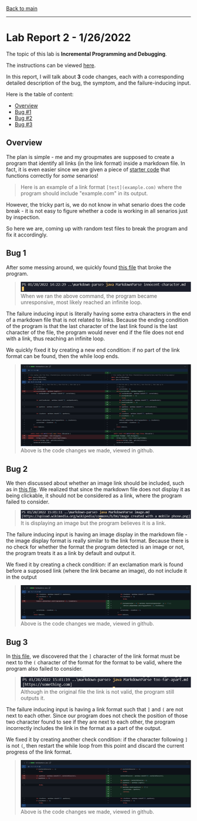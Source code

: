 [Back to main](https://dowhep.github.io/cse15l-lab-reports/)

---

# Lab Report 2 - 1/26/2022
The topic of this lab is **Incremental Programming and Debugging**.

The instructions can be viewed [here](https://ucsd-cse15l-w22.github.io/week/week3/).

In this report, I will talk about **3** code changes, each with a corresponding detailed description of the bug, the symptom, and the failure-inducing input.

Here is the table of content:

* [Overview](#Overview)
* [Bug #1](#bug1)
* [Bug #2](#bug2)
* [Bug #3](#bug3)

## <a name="Overview"> Overview </a>

The plan is simple - me and my groupmates are supposed to create a program that identify all links (in the link format) inside a markdown file. In fact, it is even easier since we are given a piece of [starter code](https://github.com/ucsd-cse15l-w22/markdown-parse) that functions correctly for *some* senarios!

> Here is an example of a link format `[test](example.com)` where the program should include "example.com" in its output. 

However, the tricky part is, we do not know in what senario does the code break - it is not easy to figure whether a code is working in all senarios just by inspection.

So here we are, coming up with random test files to break the program and fix it accordingly.

## <a name="bug1"> Bug 1 </a>

After some messing around, we quickly found [this file](https://github.com/dowhep/markdown-parse/blob/main/innocent-character.md) that broke the program.

>![image](../images/lab2/innocent-character-break.PNG)
When we ran the above command, the program became unresponsive, most likely reached an infinite loop.

The failure inducing input is literally having some extra characters in the end of a markdown file that is not related to links. Because the ending condition of the program is that the last character of the last link found is the last character of the file, the program would never end if the file does not end with a link, thus reaching an infinite loop.

We quickly fixed it by creating a new end condition: if no part of the link format can be found, then the while loop ends.

>![image](../images/lab2/innocent-character-code-fix.PNG)
Above is the code changes we made, viewed in github.

## <a name="bug2"> Bug 2 </a>

We then discussed about whether an image link should be included, such as in [this file](https://github.com/dowhep/markdown-parse/blob/main/image.md). We realized that since the markdown file does not display it as being clickable, it should not be considered as a link, where the program failed to consider.

>![image](../images/lab2/image-break.PNG)
 It is displaying an image but the program believes it is a link.

The failure inducing input is having an image display in the markdown file - the image display format is really similar to the link format. Because there is no check for whether the format the program detected is an image or not, the program treats it as a link by default and output it.

We fixed it by creating a check condition: if an exclamation mark is found before a supposed link (where the link became an image), do not include it in the output

>![image](../images/lab2/image-code-fix.PNG)
Above is the code changes we made, viewed in github.

## <a name="bug3"> Bug 3 </a>

In [this file](https://github.com/dowhep/markdown-parse/blob/main/too-far-apart.md), we discovered that the `]` character of the link format must be next to the `(` character of the format for the format to be valid, where the program also failed to consider.  

>![image](../images/lab2/too-far-break.PNG)
 Although in the original file the link is not valid, the program still outputs it.  

The failure inducing input is having a link format such that `]` and `(` are not next to each other. Since our program does not check the position of those two character found to see if they are next to each other, the program incorrectly includes the link in the format as a part of the output. 

We fixed it by creating another check condition: if the character following `]` is not `(`, then restart the while loop from this point and discard the current progress of the link format.

>![image](../images/lab2/too-far-code-fix.PNG)
Above is the code changes we made, viewed in github.
